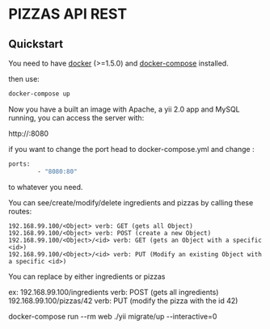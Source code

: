 PIZZAS API REST
================

Quickstart
-------------

You need to have [docker](http://www.docker.com) (>=1.5.0) and
[docker-compose](https://docs.docker.com/compose/install/) installed.

then use:
```sh
docker-compose up
```

Now you have a built an image with Apache, a yii 2.0 app and MySQL running,
you can access the server with:

http://<Your-github-ip>:8080

if you want to change the port head to docker-compose.yml
and change :
```sh
ports:
        - "8080:80"
```
to whatever you need.

You can see/create/modify/delete ingredients and pizzas by calling these routes:

	192.168.99.100/<Object> verb: GET (gets all Object)
	192.168.99.100/<Object> verb: POST (create a new Object)
	192.168.99.100/<Object>/<id> verb: GET (gets an Object with a specific <id>)
	192.168.99.100/<Object>/<id> verb: PUT (Modify an existing Object with a specific <id>)

You can replace <Object> by either ingredients or pizzas

ex: 192.168.99.100/ingredients verb: POST (gets all ingredients)
	192.168.99.100/pizzas/42 verb: PUT (modify the pizza with the id 42)

docker-compose run --rm web ./yii migrate/up --interactive=0